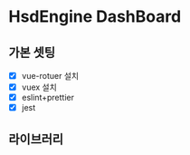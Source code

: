 # HsdEngine DashBoard

## 가본 셋팅

- [x] vue-rotuer 설치
- [x] vuex 설치
- [x] eslint+prettier
- [x] jest

## 라이브러리

